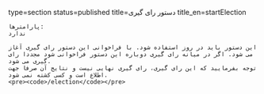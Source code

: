 type=section
status=published
title=دستور رای گیری
title_en=startElection
~~~~~~
پارامترها:
ندارد

این دستور باید در روز استفاده شود. با فراخوانی این دستور رای گیری آغاز می شود. اگر در میانه رای گیری دوباره این دستور فراخوانی شود مجددا رای گیری می شود.
توجه بفرمایید که این رای گیری، رای گیری نهایی نیست و نتایج آن صرفا جهت اطلاع است و کسی کشته نمی شود.
<pre><code>/election</code></pre>